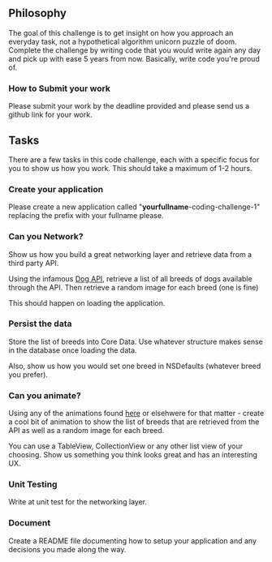 ## Philosophy

The goal of this challenge is to get insight on how you approach an everyday task, not a hypothetical algorithm unicorn puzzle of doom. Complete the challenge by writing code that you would write again any day and pick up with ease 5 years from now. Basically, write code you're proud of.

### How to Submit your work

Please submit your work by the deadline provided and please send us a github link for your work.

## Tasks

There are a few tasks in this code challenge, each with a specific focus for you to show us how you work.  This should take a maximum of 1-2 hours.

### Create your application

Please create a new application called "**yourfullname**-coding-challenge-1" replacing the prefix with your fullname please.

### Can you Network?

Show us how you build a great networking layer and retrieve data from a third party API.

Using the infamous [Dog API](https://dog.ceo/dog-api/), retrieve a list of all breeds of dogs available through the API.  Then retrieve a random image for each breed (one is fine)

This should happen on loading the application.

### Persist the data

Store the list of breeds into Core Data.  Use whatever structure makes sense in the database once loading the data.

Also, show us how you would set one breed in NSDefaults (whatever breed you prefer).

### Can you animate?

Using any of the animations found [here](https://medium.com/@dinolaw/22-best-swift-animation-libraries-in-early-2020-8f76d39e0bcb) or elsehwere for that matter - create a cool bit of animation to show the list of breeds that are retrieved from the API as well as a random image for each breed.

You can use a TableView, CollectionView or any other list view of your choosing.  Show us something you think looks great and has an interesting UX.

### Unit Testing

Write at unit test for the networking layer.

### Document

Create a README file documenting how to setup your application and any decisions you made along the way.


